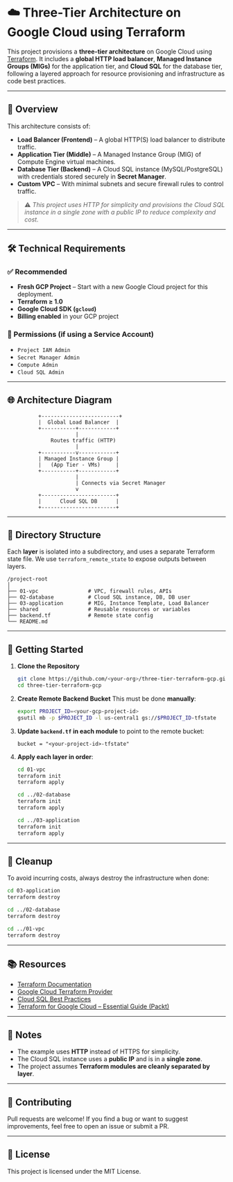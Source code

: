 # ☁️ Three-Tier Architecture on Google Cloud using Terraform

This project provisions a **three-tier architecture** on Google Cloud using [Terraform](https://www.terraform.io/). It includes a **global HTTP load balancer**, **Managed Instance Groups (MIGs)** for the application tier, and **Cloud SQL** for the database tier, following a layered approach for resource provisioning and infrastructure as code best practices.

---

## 📌 Overview

This architecture consists of:

- **Load Balancer (Frontend)** – A global HTTP(S) load balancer to distribute traffic.
- **Application Tier (Middle)** – A Managed Instance Group (MIG) of Compute Engine virtual machines.
- **Database Tier (Backend)** – A Cloud SQL instance (MySQL/PostgreSQL) with credentials stored securely in **Secret Manager**.
- **Custom VPC** – With minimal subnets and secure firewall rules to control traffic.

> ⚠️ *This project uses HTTP for simplicity and provisions the Cloud SQL instance in a single zone with a public IP to reduce complexity and cost.*

---

## 🛠️ Technical Requirements

### ✅ Recommended

- **Fresh GCP Project** – Start with a new Google Cloud project for this deployment.
- **Terraform ≥ 1.0**
- **Google Cloud SDK (`gcloud`)**
- **Billing enabled** in your GCP project

### 🔐 Permissions (if using a Service Account)

- `Project IAM Admin`
- `Secret Manager Admin`
- `Compute Admin`
- `Cloud SQL Admin`

---

## 🌐 Architecture Diagram

```
          +-------------------------+
          |  Global Load Balancer  |
          +-----------+------------+
                      |
              Routes traffic (HTTP)
                      |
          +-----------v------------+
          | Managed Instance Group |
          |   (App Tier - VMs)     |
          +-----------+------------+
                      |
                      | Connects via Secret Manager
                      v
          +------------------------+
          |      Cloud SQL DB      |
          +------------------------+
```

---

## 📁 Directory Structure

Each **layer** is isolated into a subdirectory, and uses a separate Terraform state file. We use `terraform_remote_state` to expose outputs between layers.

```
/project-root
│
├── 01-vpc                # VPC, firewall rules, APIs
├── 02-database           # Cloud SQL instance, DB, DB user
├── 03-application        # MIG, Instance Template, Load Balancer
├── shared                # Reusable resources or variables
├── backend.tf            # Remote state config
└── README.md
```

---

## 🚀 Getting Started

1. **Clone the Repository**
   ```bash
   git clone https://github.com/<your-org>/three-tier-terraform-gcp.git
   cd three-tier-terraform-gcp
   ```

2. **Create Remote Backend Bucket**
   This must be done **manually**:
   ```bash
   export PROJECT_ID=<your-gcp-project-id>
   gsutil mb -p $PROJECT_ID -l us-central1 gs://$PROJECT_ID-tfstate
   ```

3. **Update `backend.tf` in each module** to point to the remote bucket:
   ```hcl
   bucket = "<your-project-id>-tfstate"
   ```

4. **Apply each layer in order**:
   ```bash
   cd 01-vpc
   terraform init
   terraform apply

   cd ../02-database
   terraform init
   terraform apply

   cd ../03-application
   terraform init
   terraform apply
   ```

---

## 🔄 Cleanup

To avoid incurring costs, always destroy the infrastructure when done:

```bash
cd 03-application
terraform destroy

cd ../02-database
terraform destroy

cd ../01-vpc
terraform destroy
```

---

## 📚 Resources

- [Terraform Documentation](https://developer.hashicorp.com/terraform/docs)
- [Google Cloud Terraform Provider](https://registry.terraform.io/providers/hashicorp/google/latest/docs)
- [Cloud SQL Best Practices](https://cloud.google.com/sql/docs/mysql/performance-best-practices)
- [Terraform for Google Cloud – Essential Guide (Packt)](https://github.com/PacktPublishing/Terraform-for-Google-Cloud-Essential-Guide)

---

## 📌 Notes

- The example uses **HTTP** instead of HTTPS for simplicity.
- The Cloud SQL instance uses a **public IP** and is in a **single zone**.
- The project assumes **Terraform modules are cleanly separated by layer**.

---

## 👥 Contributing

Pull requests are welcome! If you find a bug or want to suggest improvements, feel free to open an issue or submit a PR.

---

## 📄 License

This project is licensed under the MIT License.
